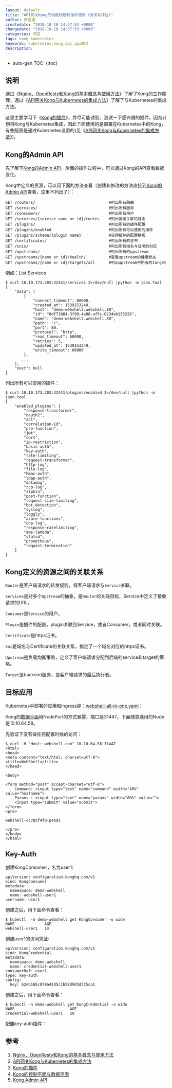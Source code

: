 ```yaml
---
layout: default
title: "API网关Kong的功能梳理和插件使用（测试与评估)"
author: 李佶澳
createdate: "2018-10-10 14:37:53 +0800"
changedate: "2018-10-10 14:37:53 +0800"
categories: 项目
tags: kong kubernetes
keywords: kubernetes,kong,api,api网关
description:
---
```


* auto-gen TOC:
{:toc}

## 说明

通过《[Nginx、OpenResty和Kong的基本概念与使用方法][1]》了解了Kong的工作原理，通过《[API网关Kong与Kubernetes的集成方法][2]》了解了与Kubernetes的集成方法。

这里主要学习下《[Kong的插件][3]》，并尽可能试验、测试一下感兴趣的插件。因为计划将Kong与Kubernetes集成，因此下面使用的是部署在Kubernetes中的Kong，有些配置是通过Kubernetes设置的(见《[API网关Kong与Kubernetes的集成方法][2]》)。

## Kong的Admin API

先了解下[Kong的Admin API][5]，后面的操作过程中，可以通过Kong的API查看数据变化。

Kong中定义的资源，可以用下面的方法查看（创建和修改的方法直接到[Kong的Admin API][5]查看，这里不列出了）：

	GET /routers/                                #列出所有路由
	GET /services/                               #列出所有服务
	GET /consumers/                              #列出所有用户
	GET /services/{service name or id}/routes    #列出服务关联的路由
	GET /plugins/                                #列出所有的插件配置
	GET /plugins/enabled                         #列出所有可以使用的插件
	GET /plugins/schema/{plugin name}            #获得插件的配置模版
	GET /certificates/                           #列出所有的证书
	GET /snis/                                   #列出所有域名与证书的对应
	GET /upstreams/                              #列出所有的upstream
	GET /upstreams/{name or id}/health/          #查看upstream的健康状态
	GET /upstreams/{name or id}/targets/all      #列出upstream中所有的target

例如：List Services

	$ curl 10.10.173.203:32441/services 2>/dev/null |python -m json.tool
	{
	    "data": [
	        {
	            "connect_timeout": 60000,
	            "created_at": 1539153249,
	            "host": "demo-webshell.webshell.80",
	            "id": "0df71804-3f99-4e00-af5c-0234eb155228",
	            "name": "demo-webshell.webshell.80",
	            "path": "/",
	            "port": 80,
	            "protocol": "http",
	            "read_timeout": 60000,
	            "retries": 5,
	            "updated_at": 1539153249,
	            "write_timeout": 60000
	        },
	       ...
	    ],
	    "next": null
	}

列出所有可以使用的插件：

	$ curl 10.10.173.203:32441/plugins/enabled 2>/dev/null |python -m json.tool
	{
	    "enabled_plugins": [
	        "response-transformer",
	        "oauth2",
	        "acl",
	        "correlation-id",
	        "pre-function",
	        "jwt",
	        "cors",
	        "ip-restriction",
	        "basic-auth",
	        "key-auth",
	        "rate-limiting",
	        "request-transformer",
	        "http-log",
	        "file-log",
	        "hmac-auth",
	        "ldap-auth",
	        "datadog",
	        "tcp-log",
	        "zipkin",
	        "post-function",
	        "request-size-limiting",
	        "bot-detection",
	        "syslog",
	        "loggly",
	        "azure-functions",
	        "udp-log",
	        "response-ratelimiting",
	        "aws-lambda",
	        "statsd",
	        "prometheus",
	        "request-termination"
	    ]
	}

## Kong定义的资源之间的关联关系

`Router`是客户端请求的转发规则，将客户端请求与`Service`关联。

`Services`是对多个`Upstream`的抽象，是`Router`的关联目标，Service中定义了接收请求的URL。

`Consumer`是`Service`的用户。

`Plugin`是插件的配置，plugin关联到Service，或者Consumer，或者同时关联。

`Certificate`是https证书。

`Sni`是域名与Certificate的关联关系，指定了一个域名对应的https证书。

`Upstream`是负载均衡策略，定义了客户端请求分配到后端的service和target的策略。

`Target`是backend服务，是客户端请求的最后执行者。

## 目标应用

Kubernetes中部署的应用和Ingress是：[webshell-all-in-one.yaml](https://github.com/introclass/kubernetes-yamls/blob/master/all-in-one/webshell-all-in-one.yaml)：

Kong的[数据平面][4]用NodePort的方式暴露，端口是31447，下面随意选用的Node是10.10.64.58。

先验证下没有做任何配置时候的访问：

	$ curl -H "Host: webshell.com" 10.10.64.58:31447
	<html>
	<head>
	<meta content="text/html; charset=utf-8">
	<title>WebShell</title>
	</head>
	
	<body>
	
	<form method="post" accept-charset="utf-8">
	    Command: <input type="text" name="command" width="40%" value="hostname">
	    Params : <input type="text" name="params" width="80%" value="">
	    <input type="submit" value="submit">
	</form>
	<pre>
	
	webshell-cc785f4f8-p4bds
	
	</pre>
	</body>
	</html>

## Key-Auth

创建KongConsumer，名为user1:

	apiVersion: configuration.konghq.com/v1
	kind: KongConsumer
	metadata:
	  namespace: demo-webshell
	  name: webshell-user1
	username: user1

创建之后，用下面命令查看：

	$ kubectl  -n demo-webshell get KongConsumer -o wide
	NAME             AGE
	webshell-user1   1m

创建user1的访问凭证:

	apiVersion: configuration.konghq.com/v1
	kind: KongCredential
	metadata:
	  namespace: demo-webshell
	  name: credential-webshell-user1
	consumerRef: user1
	type: key-auth
	config:
	  key: 62eb165c070a41d5c1b58d9d3d725ca1

创建之后，用下面命令查看：

	$ kubectl -n demo-webshell get KongCredential -o wide
	NAME                        AGE
	credential-webshell-user1   2m

配置key-auth插件：


## 参考

1. [Nginx、OpenResty和Kong的基本概念与使用方法][1]
2. [API网关Kong与Kubernetes的集成方法][2]
3. [Kong的插件][3]
4. [Kong的控制平面与数据平面][4]
5. [Kong Admin API][5]

[1]: https://www.lijiaocn.com/%E9%A1%B9%E7%9B%AE/2018/09/29/nginx-openresty-kong.html "Nginx、OpenResty和Kong的基本概念与使用方法"
[2]: https://www.lijiaocn.com/%E9%A1%B9%E7%9B%AE/2018/09/30/integrate-kubernetes-with-kong.html "API网关Kong与Kubernetes的集成方法"
[3]: https://www.lijiaocn.com/%E9%A1%B9%E7%9B%AE/2018/09/29/nginx-openresty-kong.html#kong%E7%9A%84%E6%8F%92%E4%BB%B6 "Kong的插件"
[4]: https://www.lijiaocn.com/%E9%A1%B9%E7%9B%AE/2018/09/30/integrate-kubernetes-with-kong.html#Kong的控制平面与数据平面 "Kong的控制平面与数据平面"
[5]: https://docs.konghq.com/0.14.x/admin-api/ "Kong Admin API"
